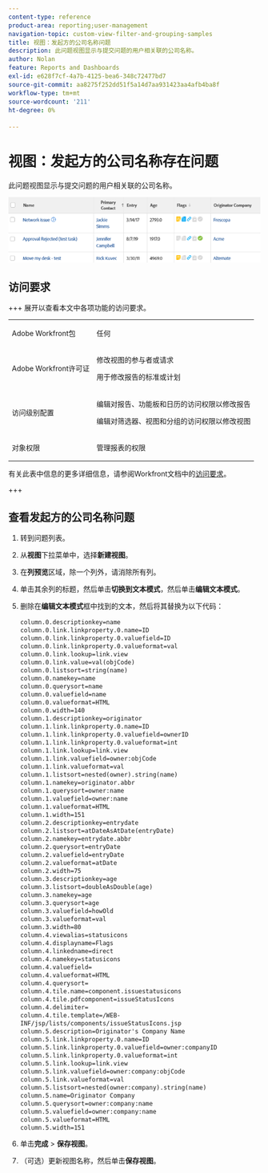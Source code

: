 ```yaml
---
content-type: reference
product-area: reporting;user-management
navigation-topic: custom-view-filter-and-grouping-samples
title: 视图：发起方的公司名称问题
description: 此问题视图显示与提交问题的用户相关联的公司名称。
author: Nolan
feature: Reports and Dashboards
exl-id: e628f7cf-4a7b-4125-bea6-348c72477bd7
source-git-commit: aa8275f252dd51f5a14d7aa931423aa4afb4ba8f
workflow-type: tm+mt
source-wordcount: '211'
ht-degree: 0%

---
```


# 视图：发起方的公司名称存在问题

<!--Audit: 11/2024-->

此问题视图显示与提交问题的用户相关联的公司名称。

![custom_view_for_issues_with_originator_company_name.png](assets/custom-view-for-issues-350x33.png)

## 访问要求

+++ 展开以查看本文中各项功能的访问要求。

<table style="table-layout:auto"> 
 <col> 
 <col> 
 <tbody> 
  <tr> 
   <td role="rowheader">Adobe Workfront包</td> 
   <td> <p>任何</p> </td> 
  </tr> 
  <tr> 
   <td role="rowheader">Adobe Workfront许可证</td> 
   <td> 
   <p>修改视图的参与者或请求 </p>
   <p>用于修改报告的标准或计划</p>
  </tr> 
  <tr> 
   <td role="rowheader">访问级别配置</td> 
   <td> <p>编辑对报告、功能板和日历的访问权限以修改报告</p> <p>编辑对筛选器、视图和分组的访问权限以修改视图</p> </td> 
  </tr> 
  <tr> 
   <td role="rowheader">对象权限</td> 
   <td> <p>管理报表的权限</p>  </td> 
  </tr> 
 </tbody> 
</table>

有关此表中信息的更多详细信息，请参阅Workfront文档中的[访问要求](/help/quicksilver/administration-and-setup/add-users/access-levels-and-object-permissions/access-level-requirements-in-documentation.md)。


+++

## 查看发起方的公司名称问题

1. 转到问题列表。
1. 从&#x200B;**视图**&#x200B;下拉菜单中，选择&#x200B;**新建视图**。
1. 在&#x200B;**列预览**&#x200B;区域，除一个列外，请消除所有列。
1. 单击其余列的标题，然后单击&#x200B;**切换到文本模式**，然后单击&#x200B;**编辑文本模式**。
1. 删除在&#x200B;**编辑文本模式**&#x200B;框中找到的文本，然后将其替换为以下代码：


   ```
   column.0.descriptionkey=name
   column.0.link.linkproperty.0.name=ID
   column.0.link.linkproperty.0.valuefield=ID
   column.0.link.linkproperty.0.valueformat=val
   column.0.link.lookup=link.view
   column.0.link.value=val(objCode)
   column.0.listsort=string(name)
   column.0.namekey=name
   column.0.querysort=name
   column.0.valuefield=name
   column.0.valueformat=HTML
   column.0.width=140
   column.1.descriptionkey=originator
   column.1.link.linkproperty.0.name=ID
   column.1.link.linkproperty.0.valuefield=ownerID
   column.1.link.linkproperty.0.valueformat=int
   column.1.link.lookup=link.view
   column.1.link.valuefield=owner:objCode
   column.1.link.valueformat=val
   column.1.listsort=nested(owner).string(name)
   column.1.namekey=originator.abbr
   column.1.querysort=owner:name
   column.1.valuefield=owner:name
   column.1.valueformat=HTML
   column.1.width=151
   column.2.descriptionkey=entrydate
   column.2.listsort=atDateAsAtDate(entryDate)
   column.2.namekey=entrydate.abbr
   column.2.querysort=entryDate
   column.2.valuefield=entryDate
   column.2.valueformat=atDate
   column.2.width=75
   column.3.descriptionkey=age
   column.3.listsort=doubleAsDouble(age)
   column.3.namekey=age
   column.3.querysort=age
   column.3.valuefield=howOld
   column.3.valueformat=val
   column.3.width=80
   column.4.viewalias=statusicons
   column.4.displayname=Flags
   column.4.linkedname=direct
   column.4.namekey=statusicons
   column.4.valuefield=
   column.4.valueformat=HTML
   column.4.querysort=
   column.4.tile.name=component.issuestatusicons
   column.4.tile.pdfcomponent=issueStatusIcons
   column.4.delimiter=
   column.4.tile.template=/WEB-INF/jsp/lists/components/issueStatusIcons.jsp
   column.5.description=Originator's Company Name
   column.5.link.linkproperty.0.name=ID
   column.5.link.linkproperty.0.valuefield=owner:companyID
   column.5.link.linkproperty.0.valueformat=int
   column.5.link.lookup=link.view
   column.5.link.valuefield=owner:company:objCode
   column.5.link.valueformat=val
   column.5.listsort=nested(owner:company).string(name)
   column.5.name=Originator Company
   column.5.querysort=owner:company:name
   column.5.valuefield=owner:company:name
   column.5.valueformat=HTML
   column.5.width=151
   ```

1. 单击&#x200B;**完成** > **保存视图**。
1. （可选）更新视图名称，然后单击&#x200B;**保存视图**。
